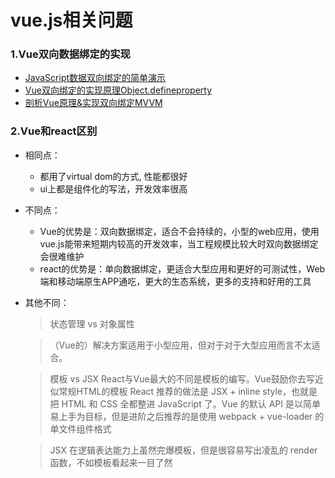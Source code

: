 # vue.js相关问题

### 1.Vue双向数据绑定的实现
* [JavaScript数据双向绑定的简单演示](http://div.io/topic/1645)
* [Vue双向绑定的实现原理Object.defineproperty](https://www.w3cplus.com/vue/vue-two-way-binding-object-defineproperty.html)
* [剖析Vue原理&实现双向绑定MVVM](https://segmentfault.com/a/1190000006599500) 

### 2.Vue和react区别
* 相同点：
    * 都用了virtual dom的方式, 性能都很好
    * ui上都是组件化的写法，开发效率很高
* 不同点：
    * Vue的优势是：双向数据绑定，适合不会持续的，小型的web应用，使用vue.js能带来短期内较高的开发效率，当工程规模比较大时双向数据绑定会很难维护
    * react的优势是：单向数据绑定，更适合大型应用和更好的可测试性，Web端和移动端原生APP通吃，更大的生态系统，更多的支持和好用的工具
* 其他不同：
    > 状态管理 vs 对象属性
    
    > （Vue的）解决方案适用于小型应用，但对于对于大型应用而言不太适合。
    
    > 模板 vs JSX React与Vue最大的不同是模板的编写。Vue鼓励你去写近似常规HTML的模板
    > React 推荐的做法是 JSX + inline style，也就是把 HTML 和 CSS 全都整进 JavaScript 了。Vue 的默认 API 是以简单易上手为目标，但是进阶之后推荐的是使用 webpack + vue-loader 的单文件组件格式
    
    > JSX 在逻辑表达能力上虽然完爆模板，但是很容易写出凌乱的 render 函数，不如模板看起来一目了然










